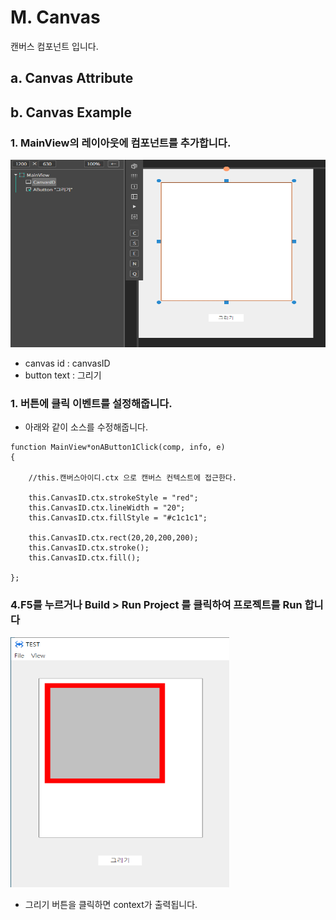 
#  M. Canvas
캔버스 컴포넌트 입니다.
## a. Canvas Attribute

## b. Canvas Example

### 1. MainView의 레이아웃에 컴포넌트를 추가합니다.<br>


 <img src="./img/canvas1.png" height="300px" width="550px">

 * canvas id : canvasID<br>
 * button text : 그리기<br>
 
### 1. 버튼에 클릭 이벤트를 설정해줍니다.<br>
 * 아래와 같이 소스를 수정해줍니다.
```
function MainView*onAButton1Click(comp, info, e)
{

    //this.캔버스아이디.ctx 으로 캔버스 컨텍스트에 접근한다.

	this.CanvasID.ctx.strokeStyle = "red";
	this.CanvasID.ctx.lineWidth = "20";
	this.CanvasID.ctx.fillStyle = "#c1c1c1";
	
	this.CanvasID.ctx.rect(20,20,200,200);
	this.CanvasID.ctx.stroke();
	this.CanvasID.ctx.fill();

};
```


### 4.F5를 누르거나 Build > Run Project 를 클릭하여 프로젝트를 Run 합니다
 <img src="./img/canvas2.png" height="400px" width="350px">

* 그리기 버튼을 클릭하면 context가 출력됩니다.